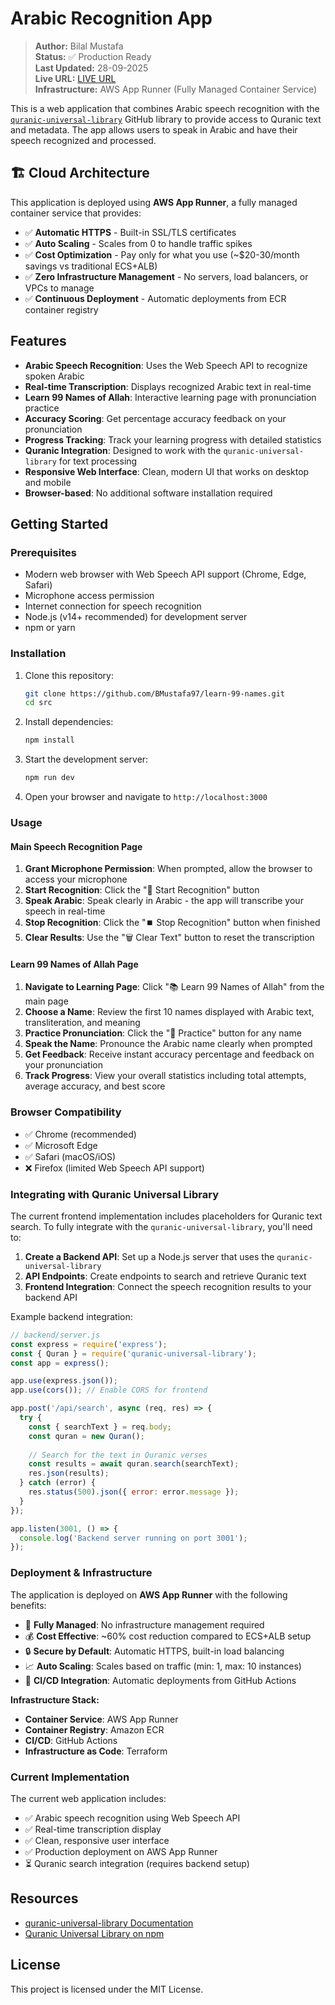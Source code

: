 # Arabic Recognition App

> **Author:** Bilal Mustafa  
> **Status:** ✅ Production Ready  
> **Last Updated:** 28-09-2025  
> **Live URL:** [LIVE URL](https://p3nsmqm8we.eu-west-1.awsapprunner.com/)  
> **Infrastructure:** AWS App Runner (Fully Managed Container Service)

This is a web application that combines Arabic speech recognition with the [`quranic-universal-library`](https://github.com/TarteelAI/quranic-universal-library) GitHub library to provide access to Quranic text and metadata. The app allows users to speak in Arabic and have their speech recognized and processed.

## 🏗️ Cloud Architecture

This application is deployed using **AWS App Runner**, a fully managed container service that provides:

- ✅ **Automatic HTTPS** - Built-in SSL/TLS certificates
- ✅ **Auto Scaling** - Scales from 0 to handle traffic spikes
- ✅ **Cost Optimization** - Pay only for what you use (~$20-30/month savings vs traditional ECS+ALB)
- ✅ **Zero Infrastructure Management** - No servers, load balancers, or VPCs to manage
- ✅ **Continuous Deployment** - Automatic deployments from ECR container registry

## Features

- **Arabic Speech Recognition**: Uses the Web Speech API to recognize spoken Arabic
- **Real-time Transcription**: Displays recognized Arabic text in real-time
- **Learn 99 Names of Allah**: Interactive learning page with pronunciation practice
- **Accuracy Scoring**: Get percentage accuracy feedback on your pronunciation
- **Progress Tracking**: Track your learning progress with detailed statistics
- **Quranic Integration**: Designed to work with the `quranic-universal-library` for text processing
- **Responsive Web Interface**: Clean, modern UI that works on desktop and mobile
- **Browser-based**: No additional software installation required

## Getting Started

### Prerequisites

- Modern web browser with Web Speech API support (Chrome, Edge, Safari)
- Microphone access permission
- Internet connection for speech recognition
- Node.js (v14+ recommended) for development server
- npm or yarn

### Installation

1. Clone this repository:

    ```bash
    git clone https://github.com/BMustafa97/learn-99-names.git
    cd src
    ```

2. Install dependencies:

    ```bash
    npm install
    ```

3. Start the development server:

    ```bash
    npm run dev
    ```

4. Open your browser and navigate to `http://localhost:3000`

### Usage

#### Main Speech Recognition Page
1. **Grant Microphone Permission**: When prompted, allow the browser to access your microphone
2. **Start Recognition**: Click the "🎤 Start Recognition" button
3. **Speak Arabic**: Speak clearly in Arabic - the app will transcribe your speech in real-time
4. **Stop Recognition**: Click the "⏹️ Stop Recognition" button when finished
5. **Clear Results**: Use the "🗑️ Clear Text" button to reset the transcription

#### Learn 99 Names of Allah Page
1. **Navigate to Learning Page**: Click "📚 Learn 99 Names of Allah" from the main page
2. **Choose a Name**: Review the first 10 names displayed with Arabic text, transliteration, and meaning
3. **Practice Pronunciation**: Click the "🎤 Practice" button for any name
4. **Speak the Name**: Pronounce the Arabic name clearly when prompted
5. **Get Feedback**: Receive instant accuracy percentage and feedback on your pronunciation
6. **Track Progress**: View your overall statistics including total attempts, average accuracy, and best score

### Browser Compatibility

- ✅ Chrome (recommended)
- ✅ Microsoft Edge
- ✅ Safari (macOS/iOS)
- ❌ Firefox (limited Web Speech API support)

### Integrating with Quranic Universal Library

The current frontend implementation includes placeholders for Quranic text search. To fully integrate with the `quranic-universal-library`, you'll need to:

1. **Create a Backend API**: Set up a Node.js server that uses the `quranic-universal-library`
2. **API Endpoints**: Create endpoints to search and retrieve Quranic text
3. **Frontend Integration**: Connect the speech recognition results to your backend API

Example backend integration:

```js
// backend/server.js
const express = require('express');
const { Quran } = require('quranic-universal-library');
const app = express();

app.use(express.json());
app.use(cors()); // Enable CORS for frontend

app.post('/api/search', async (req, res) => {
  try {
    const { searchText } = req.body;
    const quran = new Quran();
    
    // Search for the text in Quranic verses
    const results = await quran.search(searchText);
    res.json(results);
  } catch (error) {
    res.status(500).json({ error: error.message });
  }
});

app.listen(3001, () => {
  console.log('Backend server running on port 3001');
});
```

### Deployment & Infrastructure

The application is deployed on **AWS App Runner** with the following benefits:

- 🚀 **Fully Managed**: No infrastructure management required
- 💰 **Cost Effective**: ~60% cost reduction compared to ECS+ALB setup
- 🔒 **Secure by Default**: Automatic HTTPS, built-in load balancing
- 📈 **Auto Scaling**: Scales based on traffic (min: 1, max: 10 instances)
- 🔄 **CI/CD Integration**: Automatic deployments from GitHub Actions

**Infrastructure Stack:**
- **Container Service**: AWS App Runner
- **Container Registry**: Amazon ECR
- **CI/CD**: GitHub Actions
- **Infrastructure as Code**: Terraform

### Current Implementation

The current web application includes:
- ✅ Arabic speech recognition using Web Speech API
- ✅ Real-time transcription display
- ✅ Clean, responsive user interface
- ✅ Production deployment on AWS App Runner
- ⏳ Quranic search integration (requires backend setup)

## Resources

- [quranic-universal-library Documentation](https://github.com/TarteelAI/quranic-universal-library)
- [Quranic Universal Library on npm](https://www.npmjs.com/package/quranic-universal-library)

## License

This project is licensed under the MIT License.
